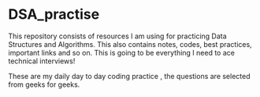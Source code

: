 # DSA_practise

This repository consists of resources I am using for practicing Data Structures and Algorithms. This also contains notes, codes, best practices, important links and so on. This is going to be everything I need to ace technical interviews!

These are my daily day to day coding practice , the questions are selected from geeks for geeks.
